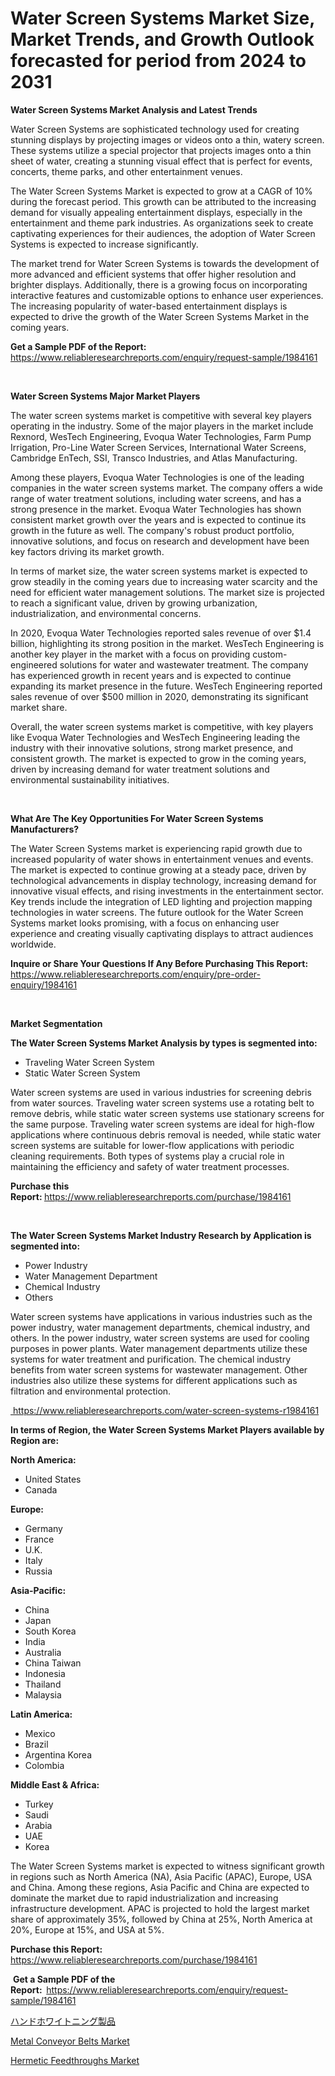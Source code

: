 <p><h1>Water Screen Systems Market Size, Market Trends, and Growth Outlook forecasted for period from 2024 to 2031</h1></p><p><strong>Water Screen Systems Market Analysis and Latest Trends</strong></p>
<p><p>Water Screen Systems are sophisticated technology used for creating stunning displays by projecting images or videos onto a thin, watery screen. These systems utilize a special projector that projects images onto a thin sheet of water, creating a stunning visual effect that is perfect for events, concerts, theme parks, and other entertainment venues.</p><p>The Water Screen Systems Market is expected to grow at a CAGR of 10% during the forecast period. This growth can be attributed to the increasing demand for visually appealing entertainment displays, especially in the entertainment and theme park industries. As organizations seek to create captivating experiences for their audiences, the adoption of Water Screen Systems is expected to increase significantly.</p><p>The market trend for Water Screen Systems is towards the development of more advanced and efficient systems that offer higher resolution and brighter displays. Additionally, there is a growing focus on incorporating interactive features and customizable options to enhance user experiences. The increasing popularity of water-based entertainment displays is expected to drive the growth of the Water Screen Systems Market in the coming years.</p></p>
<p><strong>Get a Sample PDF of the Report:&nbsp;</strong> <a href="https://www.reliableresearchreports.com/enquiry/request-sample/1984161">https://www.reliableresearchreports.com/enquiry/request-sample/1984161</a></p>
<p>&nbsp;</p>
<p><strong>Water Screen Systems Major Market Players</strong></p>
<p><p>The water screen systems market is competitive with several key players operating in the industry. Some of the major players in the market include Rexnord, WesTech Engineering, Evoqua Water Technologies, Farm Pump Irrigation, Pro-Line Water Screen Services, International Water Screens, Cambridge EnTech, SSI, Transco Industries, and Atlas Manufacturing.</p><p>Among these players, Evoqua Water Technologies is one of the leading companies in the water screen systems market. The company offers a wide range of water treatment solutions, including water screens, and has a strong presence in the market. Evoqua Water Technologies has shown consistent market growth over the years and is expected to continue its growth in the future as well. The company's robust product portfolio, innovative solutions, and focus on research and development have been key factors driving its market growth.</p><p>In terms of market size, the water screen systems market is expected to grow steadily in the coming years due to increasing water scarcity and the need for efficient water management solutions. The market size is projected to reach a significant value, driven by growing urbanization, industrialization, and environmental concerns.</p><p>In 2020, Evoqua Water Technologies reported sales revenue of over $1.4 billion, highlighting its strong position in the market. WesTech Engineering is another key player in the market with a focus on providing custom-engineered solutions for water and wastewater treatment. The company has experienced growth in recent years and is expected to continue expanding its market presence in the future. WesTech Engineering reported sales revenue of over $500 million in 2020, demonstrating its significant market share.</p><p>Overall, the water screen systems market is competitive, with key players like Evoqua Water Technologies and WesTech Engineering leading the industry with their innovative solutions, strong market presence, and consistent growth. The market is expected to grow in the coming years, driven by increasing demand for water treatment solutions and environmental sustainability initiatives.</p></p>
<p>&nbsp;</p>
<p><strong>What Are The Key Opportunities For Water Screen Systems Manufacturers?</strong></p>
<p><p>The Water Screen Systems market is experiencing rapid growth due to increased popularity of water shows in entertainment venues and events. The market is expected to continue growing at a steady pace, driven by technological advancements in display technology, increasing demand for innovative visual effects, and rising investments in the entertainment sector. Key trends include the integration of LED lighting and projection mapping technologies in water screens. The future outlook for the Water Screen Systems market looks promising, with a focus on enhancing user experience and creating visually captivating displays to attract audiences worldwide.</p></p>
<p><strong>Inquire or Share Your Questions If Any Before Purchasing This Report:</strong> <a href="https://www.reliableresearchreports.com/enquiry/pre-order-enquiry/1984161">https://www.reliableresearchreports.com/enquiry/pre-order-enquiry/1984161</a></p>
<p>&nbsp;</p>
<p><strong>Market Segmentation</strong></p>
<p><strong>The Water Screen Systems Market Analysis by types is segmented into:</strong></p>
<p><ul><li>Traveling Water Screen System</li><li>Static Water Screen System</li></ul></p>
<p><p>Water screen systems are used in various industries for screening debris from water sources. Traveling water screen systems use a rotating belt to remove debris, while static water screen systems use stationary screens for the same purpose. Traveling water screen systems are ideal for high-flow applications where continuous debris removal is needed, while static water screen systems are suitable for lower-flow applications with periodic cleaning requirements. Both types of systems play a crucial role in maintaining the efficiency and safety of water treatment processes.</p></p>
<p><strong>Purchase this Report:&nbsp;</strong><a href="https://www.reliableresearchreports.com/purchase/1984161">https://www.reliableresearchreports.com/purchase/1984161</a></p>
<p>&nbsp;</p>
<p><strong>The Water Screen Systems Market Industry Research by Application is segmented into:</strong></p>
<p><ul><li>Power Industry</li><li>Water Management Department</li><li>Chemical Industry</li><li>Others</li></ul></p>
<p><p>Water screen systems have applications in various industries such as the power industry, water management departments, chemical industry, and others. In the power industry, water screen systems are used for cooling purposes in power plants. Water management departments utilize these systems for water treatment and purification. The chemical industry benefits from water screen systems for wastewater management. Other industries also utilize these systems for different applications such as filtration and environmental protection.</p></p>
<p><a href="https://www.reliableresearchreports.com/water-screen-systems-r1984161">&nbsp;https://www.reliableresearchreports.com/water-screen-systems-r1984161</a></p>
<p><strong>In terms of Region, the Water Screen Systems Market Players available by Region are:</strong></p>
<p>
    <p> <strong> North America: </strong>
        <ul>
            <li>United States</li>
            <li>Canada</li>
        </ul>
        </p> 
    <p> <strong> Europe: </strong>
        <ul>
            <li>Germany</li>
            <li>France</li>
            <li>U.K.</li>
            <li>Italy</li>
            <li>Russia</li>
        </ul>
        </p> 
    <p> <strong> Asia-Pacific: </strong>
        <ul>
            <li>China</li>
            <li>Japan</li>
            <li>South Korea</li>
            <li>India</li>
            <li>Australia</li>
            <li>China Taiwan</li>
            <li>Indonesia</li>
            <li>Thailand</li>
            <li>Malaysia</li>
        </ul>
        </p> 
    <p> <strong> Latin America: </strong>
        <ul>
            <li>Mexico</li>
            <li>Brazil</li>
            <li>Argentina Korea</li>
            <li>Colombia</li>
        </ul>
        </p> 
    <p> <strong> Middle East & Africa: </strong>
        <ul>
            <li>Turkey</li>
            <li>Saudi</li>
            <li>Arabia</li>
            <li>UAE</li>
            <li>Korea</li>
        </ul>
    </p>
    </p>
<p><p>The Water Screen Systems market is expected to witness significant growth in regions such as North America (NA), Asia Pacific (APAC), Europe, USA and China. Among these regions, Asia Pacific and China are expected to dominate the market due to rapid industrialization and increasing infrastructure development. APAC is projected to hold the largest market share of approximately 35%, followed by China at 25%, North America at 20%, Europe at 15%, and USA at 5%.</p></p>
<p><strong>Purchase this Report: </strong><a href="https://www.reliableresearchreports.com/purchase/1984161">https://www.reliableresearchreports.com/purchase/1984161</a></p>
<p>&nbsp;<strong>Get a Sample PDF of the Report:&nbsp;&nbsp;</strong><a href="https://www.reliableresearchreports.com/enquiry/request-sample/1984161">https://www.reliableresearchreports.com/enquiry/request-sample/1984161</a></p>
<p><strong></strong></p>
<p><p><a href="https://github.com/SarahFahey88/Market-Research-Report-List-1/blob/main/877168527629.md">ハンドホワイトニング製品</a></p><p><a href="https://github.com/okotobwrhuteie/Market-Research-Report-List-2/blob/main/metal-conveyor-belts-market.md">Metal Conveyor Belts Market</a></p><p><a href="https://full-wildebeest-80b.notion.site/Hermetic-Feedthroughs-Market-Analysis-Its-CAGR-Market-Segmentation-and-Global-Industry-Overview-ff29a6bd892e4b25bec8c78be058697d">Hermetic Feedthroughs Market</a></p></p>
